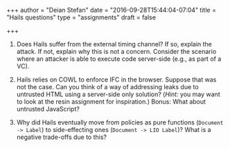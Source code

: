 +++
author = "Deian Stefan"
date = "2016-09-28T15:44:04-07:04"
title = "Hails questions"
type = "assignments"
draft = false

+++

1. Does Hails suffer from the external timing channel? If so, explain the
   attack. If not, explain why this is not a concern. Consider the scenario
   where an attacker is able to execute code server-side (e.g., as part of a
   VC).

2. Hails relies on COWL to enforce IFC in the browser. Suppose that was not the
   case. Can you think of a way of addressing leaks due to untrusted HTML using
   a server-side only solution? (_Hint:_ you may want to look at the resin
   assignment for inspiration.) Bonus: What about untrusted JavaScript? 

3. Why did Hails eventually move from policies as pure functions (`Document ->
   Label`) to side-effecting ones (`Document -> LIO Label`)?  What is a
   negative trade-offs due to this?
